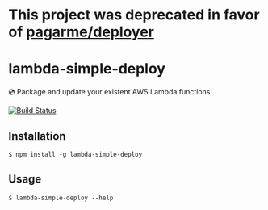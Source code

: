 # This project was deprecated in favor of [pagarme/deployer](https://github.com/pagarme/deployer)

# lambda-simple-deploy

:cd: Package and update your existent AWS Lambda functions

[![Build Status](https://travis-ci.org/pagarme/lambda-simple-deploy.svg?branch=master)](https://travis-ci.org/pagarme/lambda-simple-deploy)

## Installation

    $ npm install -g lambda-simple-deploy

## Usage

    $ lambda-simple-deploy --help
